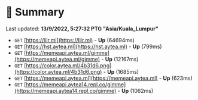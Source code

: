 # 📖 Summary
Last updated: **13/9/2022, 5:27:32 PTG "Asia/Kuala_Lumpur"**

- `GET` [https://lilr.ml](https://lilr.ml) - **Up** (64694ms)
- `GET` [https://hst.aytea.ml](https://hst.aytea.ml) - **Up** (799ms)
- `GET` [https://memeapi.aytea.ml/gimme](https://memeapi.aytea.ml/gimme) - **Up** (12167ms)
- `GET` [https://color.aytea.ml/4b31d6.png](https://color.aytea.ml/4b31d6.png) - **Up** (1685ms)
- `GET` [https://memeapi.aytea.ml](https://memeapi.aytea.ml) - **Up** (623ms)
- `GET` [https://memeapi.aytea14.repl.co/gimme](https://memeapi.aytea14.repl.co/gimme) - **Up** (1062ms)
